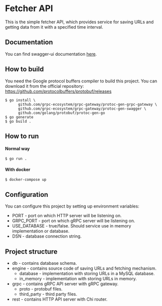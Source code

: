 # Fetcher API

This is the simple fetcher API, which provides service for saving URLs and getting data from it with a specified time interval.

## Documentation
You can find swagger-ui documentation [here](https://mrucznik.github.io/U3p5bW9uLUdhamRh).

## How to build
You need the Google protocol buffers compiler to build this project. You can download it from the official repository: https://github.com/protocolbuffers/protobuf/releases 
```
$ go install \
      github.com/grpc-ecosystem/grpc-gateway/protoc-gen-grpc-gateway \
      github.com/grpc-ecosystem/grpc-gateway/protoc-gen-swagger \
      github.com/golang/protobuf/protoc-gen-go
$ go generate
$ go build .
```

## How to run

#### Normal way
```
$ go run .
```
#### With docker
```
$ docker-compose up
```

## Configuration

You can configure this project by setting up environment variables:
- PORT - port on which HTTP server will be listening on.
- GRPC_PORT - port on which gRPC server will be listening on.
- USE_DATABASE - true/false. Should service use in memory implementation or database.
- DSN - database connection string.

## Project structure

- db - contains database schema.
- engine - contains source code of saving URLs and fetching mechanism.
    - database - implementation with storing URLs in a MySQL database.
    - in_memory - implementation with storing URLs in memory.
- grpc - contains gRPC API server with gRPC gateway.
    - proto - protobuf files.
    - third_party - third party files.
- rest - contains HTTP API server with Chi router.
